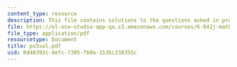 ```yaml
---
content_type: resource
description: This file contains solutions to the questions asked in problem set 5.
file: https://ol-ocw-studio-app-qa.s3.amazonaws.com/courses/6-042j-mathematics-for-computer-science-fall-2005/8d40392c4efc7395fb0a1536c238355c_ps5sol.pdf
file_type: application/pdf
resourcetype: Document
title: ps5sol.pdf
uid: 8d40392c-4efc-7395-fb0a-1536c238355c
---
```


